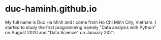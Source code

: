 # duc-haminh.github.io
My full name is Duc Ha Minh and I come from Ho Chi Minh City, Vietnam. I started to study the first programming namely "Data analysis with Python" on August 2020 and "Data Science" on January 2021.
